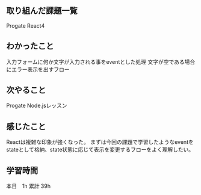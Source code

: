 
## 取り組んだ課題一覧
Progate
    React4

## わかったこと
入力フォームに何か文字が入力される事をeventとした処理
文字が空である場合にエラー表示を出すフロー

## 次やること
Progate
Node.jsレッスン

## 感じたこと
Reactは複雑な印象が強くなった。
まずは今回の課題で学習したようなeventをstateとして格納、state状態に応じて表示を変更するフローをよく理解したい。

## 学習時間
本日　1h
累計 39h